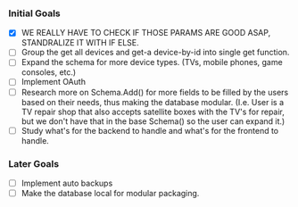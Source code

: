 ### Initial Goals

- [x] WE REALLY HAVE TO CHECK IF THOSE PARAMS ARE GOOD ASAP, STANDRALIZE IT WITH IF ELSE.
- [ ] Group the get all devices and get-a device-by-id into single get function.
- [ ] Expand the schema for more device types. (TVs, mobile phones, game consoles, etc.)
- [ ] Implement OAuth
- [ ] Research more on Schema.Add() for more fields to be filled by the users based on their needs, thus making the database modular.
      (I.e. User is a TV repair shop that also accepts satellite boxes with the TV's for repair, but we don't have that in the base Schema() so the user can expand it.)
- [ ] Study what's for the backend to handle and what's for the frontend to handle.

### Later Goals

- [ ] Implement auto backups
- [ ] Make the database local for modular packaging.
